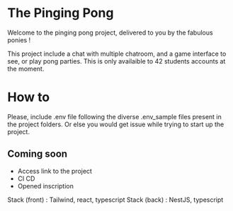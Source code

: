 # The Pinging Pong

Welcome to the pinging pong project, delivered to you by the fabulous ponies !

This project include a chat with multiple chatroom, and a game interface to see, or play pong parties.
This is only availaible to 42 students accounts at the moment.

# How to
Please, include .env file following the diverse .env_sample files present in the project folders. Or else you would get issue while trying to start up the project.

## Coming soon
- Access link to the project
- CI CD
- Opened inscription

Stack (front) : Tailwind, react, typescript
Stack (back) : NestJS, typescript 
